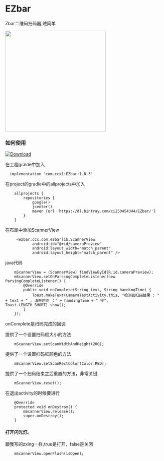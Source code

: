 # EZbar

Zbar二维码扫码器,贼简单

<img src="/gif/img.gif" width="320px" />

### 如何使用
[ ![Download](https://api.bintray.com/packages/ci250454344/EZbar/EZbar/images/download.svg) ](https://bintray.com/ci250454344/EZbar/EZbar/_latestVersion)


在工程gralde中加入

      implementation 'com.ccx1:EZbar:1.0.3'


在project的gradle中的allprojects中加入


        allprojects {
            repositories {
                google()
                jcenter()
                maven {url 'https://dl.bintray.com/ci250454344/EZbar/'}
            }
        }


在布局中添加ScannerView


         <ezbar.ccx.com.ezbarlib.ScannerView
                android:id="@+id/cameraPreview"
                android:layout_width="match_parent"
                android:layout_height="match_parent" />

java代码

        mScannerView = (ScannerView) findViewById(R.id.cameraPreview);
        mScannerView.setOnParsingCompleteListener(new ParsingCompleteListener() {
            @Override
            public void onComplete(String text, String handingTime) {
                Toast.makeText(CameraTestActivity.this, "检测到扫描结果 : " + text + " , 消耗时间 ：" + handingTime + " 秒", Toast.LENGTH_SHORT).show();
            }
        });

onComplete是扫码完成的回调

提供了一个设置扫码框大小的方法

        mScannerView.setScanWidthAndHeight(200);


提供了一个设置扫码框颜色的方法

        mScannerView.setScanRectColor(Color.RED);

提供了一个扫码结束之后重置的方法，非常关键

        mScannerView.reset();

在退出activity的时候要进行

        @Override
        protected void onDestroy() {
            mScannerView.release();
            super.onDestroy();
        }


#### 打开闪光灯。

跟我写的zxing一样,true是打开，false是关闭

        mScannerView.openFlash(isOpen);

